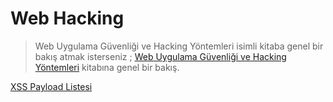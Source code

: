 # Web Hacking
> Web Uygulama Güvenliği ve Hacking Yöntemleri isimli kitaba genel bir bakış atmak isterseniz ;
[Web Uygulama Güvenliği ve Hacking Yöntemleri](https://github.com/erhansaygili/WebHacking/blob/master/web_uygulama_guvenligi_ve_hacking_yontemleri.pdf) kitabına genel bir bakış.

[XSS Payload Listesi](https://github.com/erhansaygili/WebHacking/blob/master/xss_payload_list.txt)
